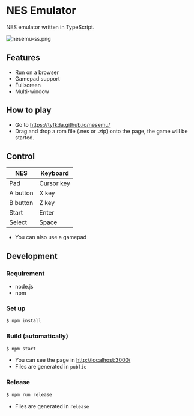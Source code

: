 NES Emulator
============

NES emulator written in TypeScript.

![nesemu-ss.png](doc/nesemu-ss.png)

## Features

  * Run on a browser
  * Gamepad support
  * Fullscreen
  * Multi-window


## How to play

  * Go to https://tyfkda.github.io/nesemu/
  * Drag and drop a rom file (.nes or .zip) onto the page, the game will be started.


## Control

| NES      | Keyboard   |
|----------|------------|
| Pad      | Cursor key |
| A button | X key      |
| B button | Z key      |
| Start    | Enter      |
| Select   | Space      |

  * You can also use a gamepad


## Development

### Requirement

* node.js
* npm

### Set up

```bash
$ npm install
```

### Build (automatically)

```bash
$ npm start
```

* You can see the page in <http://localhost:3000/>
* Files are generated in `public`

### Release

```bash
$ npm run release
```

* Files are generated in `release`
